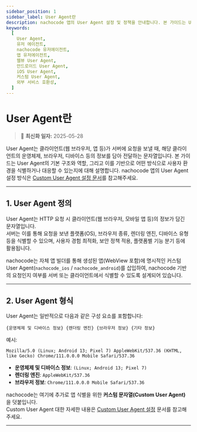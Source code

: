 ```yaml
---
sidebar_position: 1
sidebar_label: User Agent란
description: nachocode 앱의 User Agent 설정 및 정책을 안내합니다. 본 가이드는 User Agent 정의부터 nachocode가 설정하는 방식, 예외 처리 정책까지 포함하며 외부 연동 시 유용한 정보를 제공합니다.
keywords:
  [
    User Agent,
    유저 에이전트,
    nachocode 유저에이전트,
    앱 유저에이전트,
    웹뷰 User Agent,
    안드로이드 User Agent,
    iOS User Agent,
    커스텀 User Agent,
    외부 서비스 호환성,
  ]
---
```


# User Agent란

> 🔔 **최신화 일자:** 2025-05-28

User Agent는 클라이언트(웹 브라우저, 앱 등)가 서버에 요청을 보낼 때, 해당 클라이언트의 운영체제, 브라우저, 디바이스 등의 정보를 담아 전달하는 문자열입니다. 본 가이드는 User Agent의 기본 구조와 역할, 그리고 이를 기반으로 어떤 방식으로 사용자 환경을 식별하거나 대응할 수 있는지에 대해 설명합니다.
nachocode 앱의 User Agent 설정 방식은 [Custom User Agent 설정 문서](./custom-user-agent-configuration)를 참고해주세요.

---

## 1. User Agent 정의

User Agent는 HTTP 요청 시 클라이언트(웹 브라우저, 모바일 앱 등)의 정보가 담긴 문자열입니다.  
서버는 이를 통해 요청을 보낸 플랫폼(OS), 브라우저 종류, 렌더링 엔진, 디바이스 유형 등을 식별할 수 있으며, 사용자 경험 최적화, 보안 정책 적용, 플랫폼별 기능 분기 등에 활용됩니다.

nachocode는 자체 앱 빌더를 통해 생성된 앱(WebView 포함)에 명시적인 커스텀 User Agent(`nachocode_ios` / `nachocode_android`)를 삽입하여, nachocode 기반의 요청인지 여부를 서버 또는 클라이언트에서 식별할 수 있도록 설계되어 있습니다.

---

## 2. User Agent 형식

User Agent는 일반적으로 다음과 같은 구성 요소를 포함합니다:

```
{운영체제 및 디바이스 정보} {렌더링 엔진} {브라우저 정보} {기타 정보}
```

예시:

```
Mozilla/5.0 (Linux; Android 13; Pixel 7) AppleWebKit/537.36 (KHTML, like Gecko) Chrome/111.0.0.0 Mobile Safari/537.36
```

- **운영체제 및 디바이스 정보**: `(Linux; Android 13; Pixel 7)`
- **렌더링 엔진**: `AppleWebKit/537.36`
- **브라우저 정보**: `Chrome/111.0.0.0 Mobile Safari/537.36`

nachocode는 여기에 추가로 앱 식별을 위한 **커스텀 문자열(Custom User Agent)** 을 덧붙입니다.  
Custom User Agent 대한 자세한 내용은 [Custom User Agent 설정](./custom-user-agent-configuration) 문서를 참고해주세요.

---
